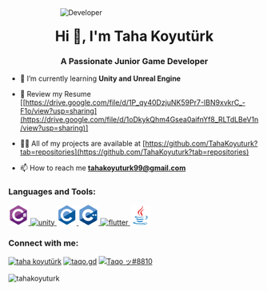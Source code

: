 <img align="right" alt="Developer" width="400" src="https://miro.medium.com/v2/resize:fit:1360/1*IRGHmiGsa16stedQvIaZfw.gif">
<h1 align="center">Hi 👋, I'm Taha Koyutürk</h1>
<h3 align="center">A Passionate Junior Game Developer</h3>



- 🌱 I’m currently learning **Unity and Unreal Engine**

- 📄 Review my Resume [[https://drive.google.com/file/d/1P_qy40DzjuNK59Pr7-IBN9xvkrC_-F1o/view?usp=sharing](https://drive.google.com/file/d/1oDkykQhm4Gsea0aifnYf8_RLTdLBeV1n/view?usp=sharing)]

- 👨‍💻 All of my projects are available at [https://github.com/TahaKoyuturk?tab=repositories](https://github.com/TahaKoyuturk?tab=repositories)


- 📫 How to reach me **tahakoyuturk99@gmail.com**

<h3 align="left">Languages and Tools:</h3>
<p align="left"> 
  <a href="https://www.w3schools.com/cs/" target="_blank" rel="noreferrer"> <img src="https://raw.githubusercontent.com/devicons/devicon/master/icons/csharp/csharp-original.svg" alt="csharp" width="40" height="40"/>
  <a href="https://unity.com/" target="_blank" rel="noreferrer"> <img src="https://www.vectorlogo.zone/logos/unity3d/unity3d-icon.svg" alt="unity" width="40" height="40"/> 
  <a href="https://www.cprogramming.com/" target="_blank" rel="noreferrer"> <img src="https://raw.githubusercontent.com/devicons/devicon/master/icons/c/c-original.svg" alt="c" width="40" height="40"/> </a> <a href="https://www.w3schools.com/cpp/" target="_blank" rel="noreferrer"> <img src="https://raw.githubusercontent.com/devicons/devicon/master/icons/cplusplus/cplusplus-original.svg" alt="cplusplus" width="40" height="40"/> </a>  </a> <a href="https://flutter.dev" target="_blank" rel="noreferrer"> <img src="https://www.vectorlogo.zone/logos/flutterio/flutterio-icon.svg" alt="flutter" width="40" height="40"/> </a> <a href="https://www.java.com" target="_blank" rel="noreferrer"> <img src="https://raw.githubusercontent.com/devicons/devicon/master/icons/java/java-original.svg" alt="java" width="40" height="40"/> </a> </a> </p>

<h3 align="left">Connect with me:</h3>
<p align="left">
<a href="https://www.linkedin.com/in/taha-koyutürk-366ab2174/" target="blank"><img align="center" src="https://raw.githubusercontent.com/rahuldkjain/github-profile-readme-generator/master/src/images/icons/Social/linked-in-alt.svg" alt="taha koyutürk" height="30" width="40" /></a>
<a href="https://instagram.com/taqo.gd" target="blank"><img align="center" src="https://raw.githubusercontent.com/rahuldkjain/github-profile-readme-generator/master/src/images/icons/Social/instagram.svg" alt="taqo.gd" height="30" width="40" /></a>
<a href="https://discord.gg/Taqo ッ#8810" target="blank"><img align="center" src="https://raw.githubusercontent.com/rahuldkjain/github-profile-readme-generator/master/src/images/icons/Social/discord.svg" alt="Taqo ッ#8810" height="30" width="40" /></a>
</p>



<p><img align="center" src="https://github-readme-stats.vercel.app/api/top-langs?username=tahakoyuturk&show_icons=true&locale=en&layout=compact" alt="tahakoyuturk" /></p>

